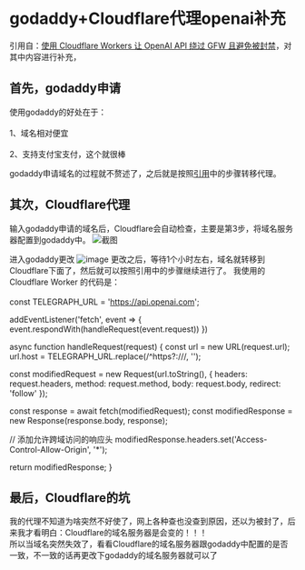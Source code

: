 godaddy+Cloudflare代理openai补充
====
引用自：[使用 Cloudflare Workers 让 OpenAI API 绕过 GFW 且避免被封禁](https://github.com/noobnooc/noobnooc/discussions/9)，对其中内容进行补充，

首先，godaddy申请
-------
使用godaddy的好处在于：<br>  
1、域名相对便宜<br>  
2、支持支付宝支付，这个就很棒<br>  

godaddy申请域名的过程就不赘述了，之后就是按照[引用](https://github.com/noobnooc/noobnooc/discussions/9)中的步骤转移代理。

其次，Cloudflare代理
-------
输入godaddy申请的域名后，Cloudflare会自动检查，主要是第3步，将域名服务器配置到godaddy中。
![截图](https://github.com/zhaorishuai/godaddy-Cloudflare-openai/assets/39085989/48b59f76-03ef-4853-8403-009878743f43)

进入godaddy更改
![image](https://github.com/zhaorishuai/godaddy-Cloudflare-openai/assets/39085989/8bd12904-9d80-4434-9dd4-7d9a375ea17d)
更改之后，等待1个小时左右，域名就转移到Cloudflare下面了，然后就可以按照引用中的步骤继续进行了。
我使用的 Cloudflare Worker 的代码是：<br>  
const TELEGRAPH_URL = 'https://api.openai.com';

addEventListener('fetch', event => {
  event.respondWith(handleRequest(event.request))
})

async function handleRequest(request) {
  const url = new URL(request.url);
  url.host = TELEGRAPH_URL.replace(/^https?:\/\//, '');

  const modifiedRequest = new Request(url.toString(), {
    headers: request.headers,
    method: request.method,
    body: request.body,
    redirect: 'follow'
  });

  const response = await fetch(modifiedRequest);
  const modifiedResponse = new Response(response.body, response);

  // 添加允许跨域访问的响应头
  modifiedResponse.headers.set('Access-Control-Allow-Origin', '*');

  return modifiedResponse;
}

最后，Cloudflare的坑
-------
我的代理不知道为啥突然不好使了，网上各种查也没查到原因，还以为被封了，后来我才看明白：Cloudflare的域名服务器是会变的！！！<br>
所以当域名突然失效了，看看Cloudflare的域名服务器跟godaddy中配置的是否一致，不一致的话再更改下godaddy的域名服务器就可以了
